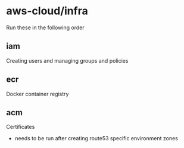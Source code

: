 # aws-cloud/infra

Run these in the following order

## iam

Creating users and managing groups and policies

## ecr

Docker container registry

## acm

Certificates
 - needs to be run after creating route53 specific environment zones
